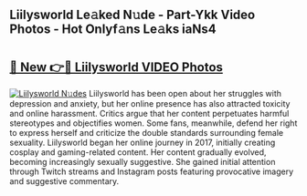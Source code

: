 ## Liilysworld Le𝚊ked N𝚞de - Part-Ykk Video Photos - Hot Onlyf𝚊ns Le𝚊ks iaNs4

# <h2><a href="http://ab54032.deff.icu/?id=Liilysworld">🔗 New 👉🔴 Liilysworld VIDEO Photos</a></h2>

[![Liilysworld N𝚞des](https://i.imgur.com/rIISA9y.gif)](http://ab54032.deff.icu/?id=Liilysworld)
Liilysworld has been open about her struggles with depression and anxiety, but her online presence has also attracted toxicity and online harassment. Critics argue that her content perpetuates harmful stereotypes and objectifies women. Some fans, meanwhile, defend her right to express herself and criticize the double standards surrounding female sexuality. Liilysworld began her online journey in 2017, initially creating cosplay and gaming-related content. Her content gradually evolved, becoming increasingly sexually suggestive. She gained initial attention through Twitch streams and Instagram posts featuring provocative imagery and suggestive commentary.
